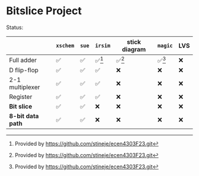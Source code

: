 # Bitslice Project

Status:

| |`xschem`|`sue`|`irsim`|stick diagram|`magic`|LVS|
|--|--|--|--|--|--|--|
|Full adder|✅|✅|✅[^1]|✅[^1]|✅[^1]|❌|
|D flip-flop|✅|✅|✅|❌|❌|❌|
|2-1 multiplexer|✅|✅|✅|❌|❌|❌|
|Register|✅|✅|✅|❌|❌|❌|
|__Bit slice__|✅|✅|❌|❌|❌|❌|
|__8-bit data path__|✅|✅|❌|❌|❌|❌|

[^1]: Provided by https://github.com/stineje/ecen4303F23.git

